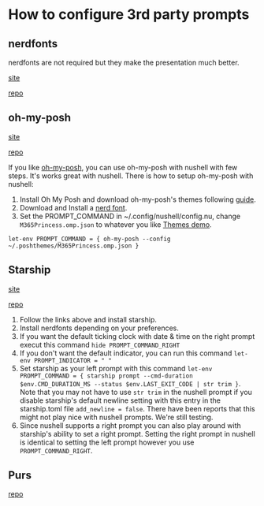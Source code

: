 # How to configure 3rd party prompts

## nerdfonts

nerdfonts are not required but they make the presentation much better.

[site](https://www.nerdfonts.com)

[repo](https://github.com/ryanoasis/nerd-fonts)

## oh-my-posh

[site](ttps://ohmyposh.dev/)

[repo](https://github.com/JanDeDobbeleer/oh-my-posh)

If you like [oh-my-posh](https://ohmyposh.dev/), you can use oh-my-posh with nushell with few steps. It's works great with nushell. There is how to setup oh-my-posh with nushell:

1. Install Oh My Posh and download oh-my-posh's themes following [guide](https://ohmyposh.dev/docs/linux#installation).
2. Download and Install a [nerd font](https://github.com/ryanoasis/nerd-fonts).
3. Set the PROMPT_COMMAND in ~/.config/nushell/config.nu, change `M365Princess.omp.json` to whatever you like [Themes demo](https://ohmyposh.dev/docs/themes).

```
let-env PROMPT_COMMAND = { oh-my-posh --config ~/.poshthemes/M365Princess.omp.json }
```

## Starship

[site](https://starship.rs/)

[repo](https://github.com/starship/starship)

1. Follow the links above and install starship.
2. Install nerdfonts depending on your preferences.
3. If you want the default ticking clock with date & time on the right prompt execut this command `hide PROMPT_COMMAND_RIGHT`
4. If you don't want the default indicator, you can run this command `let-env PROMPT_INDICATOR = " "`
5. Set starship as your left prompt with this command `let-env PROMPT_COMMAND = { starship prompt --cmd-duration $env.CMD_DURATION_MS --status $env.LAST_EXIT_CODE | str trim }`. Note that you may not have to use `str trim` in the nushell prompt if you disable starship's default newline setting with this entry in the starship.toml file `add_newline = false`. There have been reports that this might not play nice with nushell prompts. We're still testing.
6. Since nushell supports a right prompt you can also play around with starship's ability to set a right prompt. Setting the right prompt in nushell is identical to setting the left prompt however you use `PROMPT_COMMAND_RIGHT`.

## Purs

[repo](https://github.com/xcambar/purs)
